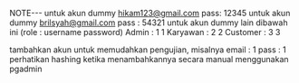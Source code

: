 NOTE---
untuk akun dummy hikam123@gmail.com pass: 12345
untuk akun dummy brilsyah@gmail.com pass : 54321
untuk akun dummy lain dibawah ini
(role : username password)
Admin : 1 1
Karyawan : 2 2
Customer : 3 3

tambahkan akun untuk memudahkan pengujian, misalnya email : 1 pass : 1
perhatikan hashing ketika menambahkannya secara manual menggunakan pgadmin
